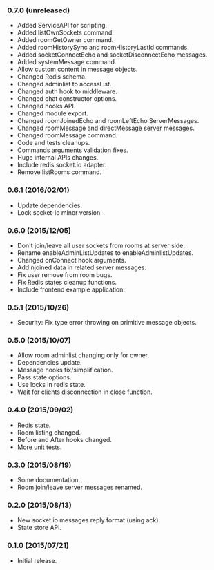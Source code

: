 
### 0.7.0 (unreleased)

- Added ServiceAPI for scripting.
- Added listOwnSockets command.
- Added roomGetOwner command.
- Added roomHistorySync and roomHistoryLastId commands.
- Added socketConnectEcho and socketDisconnectEcho messages.
- Added systemMessage command.
- Allow custom content in message objects.
- Changed Redis schema.
- Changed adminlist to accessList.
- Changed auth hook to middleware.
- Changed chat constructor options.
- Changed hooks API.
- Changed module export.
- Changed roomJoinedEcho and roomLeftEcho ServerMessages.
- Changed roomMessage and directMessage server messages.
- Changed roomMessage command.
- Code and tests cleanups.
- Commands arguments validation fixes.
- Huge internal APIs changes.
- Include redis socket.io adapter.
- Remove listRooms command.

### 0.6.1 (2016/02/01)

- Update dependencies.
- Lock socket-io minor version.

### 0.6.0 (2015/12/05)

- Don't join/leave all user sockets from rooms at server side.
- Rename enableAdminListUpdates to enableAdminlistUpdates.
- Changed onConnect hook arguments.
- Add njoined data in related server messages.
- Fix user remove from room bugs.
- Fix Redis states cleanup functions.
- Include frontend example application.

### 0.5.1 (2015/10/26)

- Security: Fix type error throwing on primitive message objects.

### 0.5.0 (2015/10/07)

- Allow room adminlist changing only for owner.
- Dependencies update.
- Message hooks fix/simplification.
- Pass state options.
- Use locks in redis state.
- Wait for clients disconnection in close function.

### 0.4.0 (2015/09/02)

- Redis state.
- Room listing changed.
- Before and After hooks changed.
- More unit tests.

### 0.3.0 (2015/08/19)

- Some documentation.
- Room join/leave server messages renamed.

### 0.2.0 (2015/08/13)

- New socket.io messages reply format (using ack).
- State store API.

### 0.1.0 (2015/07/21)

- Initial release.
